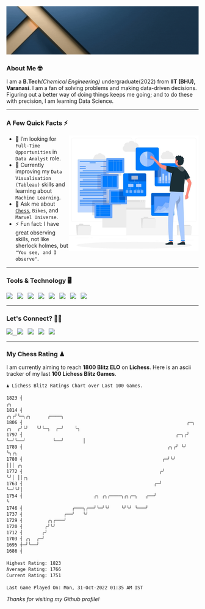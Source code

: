   <img src= "https://github.com/Laxman-Lakhan/Laxman-Lakhan/blob/master/Assets/Header.gif">

### About Me 🤓

I am a **B.Tech**_(Chemical Engineering)_ undergraduate(2022) from **IIT (BHU), Varanasi**. I am a fan of solving problems and making data-driven decisions. Figuring out a better way of doing things keeps me going; and to do these with precision, I am learning Data Science.

---

### A Few Quick Facts ⚡️
<img align="right" alt="Coding" width="340" src="https://github.com/Laxman-Lakhan/Laxman-Lakhan/blob/master/Assets/Data_Vector.jpg">   

- 🤝 I’m looking for `Full-Time Opportunities` in `Data Analyst` role.
- 📖 Currently improving my `Data Visualisation (Tableau)` skills and learning about `Machine Learning`.
- 💬 Ask me about [`Chess`](https://lichess.org/@/YourKingIsInDanger), `Bikes`, and `Marvel Universe`.
- ⚡️ Fun fact: I have great observing skills, not like sherlock holmes, but `"You see, and I observe"`.

---
### Tools & Technology 🖥

<img src="https://img.shields.io/badge/Python-white?logo=Python&logoColor=ColorName&style=ShieldStyle" /> &nbsp;
<img src="https://img.shields.io/badge/MySQL-white?logo=MySQL&logoColor=ColorName&style=ShieldStyle" /> &nbsp;
<img src="https://img.shields.io/badge/Tableau-white?logo=Tableau&logoColor=ColorName&style=ShieldStyle" /> &nbsp;
<img src="https://img.shields.io/badge/Excel-white?logo=Microsoft+Excel&logoColor=196F3D&style=ShieldStyle" /> &nbsp;
<img src="https://img.shields.io/badge/Jupyter-white?logo=Jupyter&logoColor=ColorName&style=ShieldStyle" /> &nbsp;
<img src="https://img.shields.io/badge/pandas-white?logo=Pandas&logoColor=000080&style=ShieldStyle" /> &nbsp;
<img src="https://img.shields.io/badge/numpy-white?logo=Numpy&logoColor=85C1E9&style=ShieldStyle" /> &nbsp;
<img src="https://img.shields.io/badge/scikit learn-white?logo=Scikit+Learn&logoColor=ColorName&style=ShieldStyle" /> &nbsp;



---

### Let's Connect? 🫳🏻

<a href="mailto:laxmansingh.lakhan@gmail.com"> <img src="https://img.icons8.com/fluent/48/000000/gmail.png" width="3.5%"/> &nbsp;
[<img src="https://img.icons8.com/color/48/000000/linkedin.png" width="3.5%"/>](https://www.linkedin.com/in/laxman-lakhan/)  &nbsp;
[<img src="https://img.icons8.com/fluent/48/000000/facebook-new.png" width="3.5%"/>](https://www.facebook.com/s.laxmanlakhan/)  &nbsp;
[<img src="https://img.icons8.com/fluent/48/000000/instagram-new.png" width="3.5%"/>](https://www.instagram.com/laxman.lakhan/)  &nbsp;
[<img src="https://img.icons8.com/color/48/000000/twitter.png" width="3.5%"/>](https://twitter.com/laxman__lakhan)  &nbsp;

 ---
  
### My Chess Rating ♟
  
I am currently aiming to reach **1800 Blitz ELO** on **Lichess**. Here is an ascii tracker of my last **100 Lichess Blitz Games**.

  ```
  ♟︎ 𝙻𝚒𝚌𝚑𝚎𝚜𝚜 𝙱𝚕𝚒𝚝𝚣 𝚁𝚊𝚝𝚒𝚗𝚐𝚜 𝙲𝚑𝚊𝚛𝚝 𝚘𝚟𝚎𝚛 𝙻𝚊𝚜𝚝 𝟷00 𝙶𝚊𝚖𝚎𝚜.
  
1823 ┤                                                                        ╭╮
1814 ┤                                                                     ╭╮╭╯╰─╮╭╮      ╭────╮
1806 ┤                                                            ╭─╮ ╭╮  ╭╯╰╯   ╰╯╰─╮  ╭─╯    ╰╮
1797 ┤                                                        ╭─╮╭╯ ╰─╯╰──╯          ╰──╯       │
1789 ┤                                                     ╭╮╭╯ ╰╯                              ╰╮╭╮
1780 ┤                                                   ╭─╯╰╯                                   │││ ╭╮
1772 ┤                                                  ╭╯                                       ╰╯│ ││╭╮
1763 ┤                                                ╭─╯                                          ╰─╯╰╯│
1754 ┤                          ╭╮ ╭╮╭────╮╭╮╭─╮   ╭──╯                                                 ╰
1746 ┤                  ╭───╮╭──╯╰─╯╰╯    ╰╯╰╯ ╰───╯
1737 ┤               ╭──╯   ╰╯
1729 ┤         ╭╮╭───╯
1720 ┤        ╭╯╰╯
1712 ┤       ╭╯
1703 ┤ ╭╮  ╭─╯
1695 ┼─╯╰──╯
1686 ┤ 

Highest Rating: 1823
Average Rating: 1766
Current Rating: 1751 

Last Game Played On: Mon, 31-Oct-2022 01:35 AM IST
  ```
  
  
*Thanks for visiting my Github profile!*
